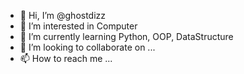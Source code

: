 - 👋 Hi, I’m @ghostdizz
- 👀 I’m interested in Computer
- 🌱 I’m currently learning Python, OOP, DataStructure
- 💞️ I’m looking to collaborate on ...
- 📫 How to reach me ...

<!---
ghostdizz/ghostdizz is a ✨ special ✨ repository because its `README.md` (this file) appears on your GitHub profile.
You can click the Preview link to take a look at your changes.
--->
